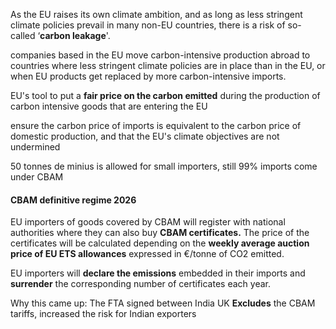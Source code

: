 As the EU raises its own climate ambition, and as long as less stringent climate policies prevail in many non-EU countries, there is a risk of so-called ‘**carbon leakage**'.

companies based in the EU move carbon-intensive production abroad to countries where less stringent climate policies are in place than in the EU, or when EU products get replaced by more carbon-intensive imports.

EU's tool to put a **fair price on the carbon emitted** during the production of carbon intensive goods that are entering the EU

ensure the carbon price of imports is equivalent to the carbon price of domestic production, and that the EU's climate objectives are not undermined

50 tonnes de minius is allowed for small importers, still 99% imports come under CBAM

#### CBAM definitive regime 2026

EU importers of goods covered by CBAM will register with national authorities where they can also buy **CBAM certificates.** The price of the certificates will be calculated depending on the **weekly average auction price of EU ETS allowances** expressed in €/tonne of CO2 emitted.

EU importers will **declare the emissions** embedded in their imports and **surrender** the corresponding number of certificates each year.


Why this came up: The FTA signed between India UK **Excludes** the CBAM tariffs, increased the risk for Indian exporters 


 